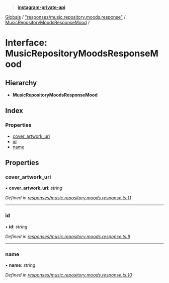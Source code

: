 > **[instagram-private-api](../README.md)**

[Globals](../globals.md) / ["responses/music.repository.moods.response"](../modules/_responses_music_repository_moods_response_.md) / [MusicRepositoryMoodsResponseMood](_responses_music_repository_moods_response_.musicrepositorymoodsresponsemood.md) /

# Interface: MusicRepositoryMoodsResponseMood

## Hierarchy

* **MusicRepositoryMoodsResponseMood**

## Index

### Properties

* [cover_artwork_uri](_responses_music_repository_moods_response_.musicrepositorymoodsresponsemood.md#cover_artwork_uri)
* [id](_responses_music_repository_moods_response_.musicrepositorymoodsresponsemood.md#id)
* [name](_responses_music_repository_moods_response_.musicrepositorymoodsresponsemood.md#name)

## Properties

###  cover_artwork_uri

• **cover_artwork_uri**: *string*

*Defined in [responses/music.repository.moods.response.ts:11](https://github.com/Nerixyz/instagram-private-api/blob/e5037ee/src/responses/music.repository.moods.response.ts#L11)*

___

###  id

• **id**: *string*

*Defined in [responses/music.repository.moods.response.ts:9](https://github.com/Nerixyz/instagram-private-api/blob/e5037ee/src/responses/music.repository.moods.response.ts#L9)*

___

###  name

• **name**: *string*

*Defined in [responses/music.repository.moods.response.ts:10](https://github.com/Nerixyz/instagram-private-api/blob/e5037ee/src/responses/music.repository.moods.response.ts#L10)*